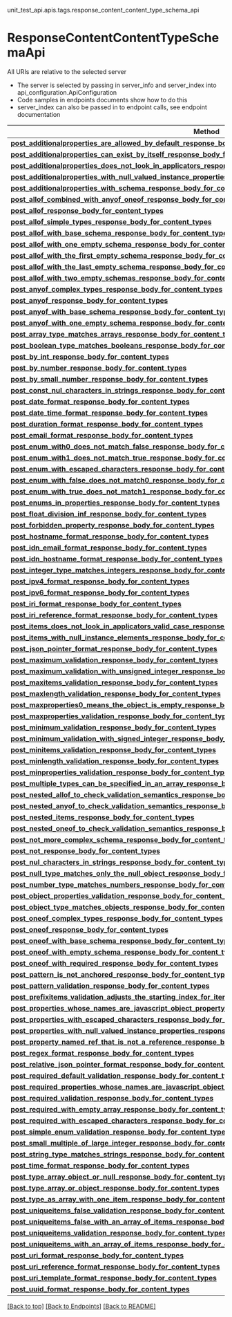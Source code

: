 <a name="top"></a>
unit_test_api.apis.tags.response_content_content_type_schema_api
# ResponseContentContentTypeSchemaApi

All URIs are relative to the selected server
- The server is selected by passing in server_info and server_index into api_configuration.ApiConfiguration
- Code samples in endpoints documents show how to do this
- server_index can also be passed in to endpoint calls, see endpoint documentation

Method | Description
------ | -------------
[**post_additionalproperties_are_allowed_by_default_response_body_for_content_types**](../../paths/response_body_post_additionalproperties_are_allowed_by_default_response_body_for_content_types/post.md) | 
[**post_additionalproperties_can_exist_by_itself_response_body_for_content_types**](../../paths/response_body_post_additionalproperties_can_exist_by_itself_response_body_for_content_types/post.md) | 
[**post_additionalproperties_does_not_look_in_applicators_response_body_for_content_types**](../../paths/response_body_post_additionalproperties_does_not_look_in_applicators_response_body_for_content_types/post.md) | 
[**post_additionalproperties_with_null_valued_instance_properties_response_body_for_content_types**](../../paths/response_body_post_additionalproperties_with_null_valued_instance_properties_response_body_for_content_types/post.md) | 
[**post_additionalproperties_with_schema_response_body_for_content_types**](../../paths/response_body_post_additionalproperties_with_schema_response_body_for_content_types/post.md) | 
[**post_allof_combined_with_anyof_oneof_response_body_for_content_types**](../../paths/response_body_post_allof_combined_with_anyof_oneof_response_body_for_content_types/post.md) | 
[**post_allof_response_body_for_content_types**](../../paths/response_body_post_allof_response_body_for_content_types/post.md) | 
[**post_allof_simple_types_response_body_for_content_types**](../../paths/response_body_post_allof_simple_types_response_body_for_content_types/post.md) | 
[**post_allof_with_base_schema_response_body_for_content_types**](../../paths/response_body_post_allof_with_base_schema_response_body_for_content_types/post.md) | 
[**post_allof_with_one_empty_schema_response_body_for_content_types**](../../paths/response_body_post_allof_with_one_empty_schema_response_body_for_content_types/post.md) | 
[**post_allof_with_the_first_empty_schema_response_body_for_content_types**](../../paths/response_body_post_allof_with_the_first_empty_schema_response_body_for_content_types/post.md) | 
[**post_allof_with_the_last_empty_schema_response_body_for_content_types**](../../paths/response_body_post_allof_with_the_last_empty_schema_response_body_for_content_types/post.md) | 
[**post_allof_with_two_empty_schemas_response_body_for_content_types**](../../paths/response_body_post_allof_with_two_empty_schemas_response_body_for_content_types/post.md) | 
[**post_anyof_complex_types_response_body_for_content_types**](../../paths/response_body_post_anyof_complex_types_response_body_for_content_types/post.md) | 
[**post_anyof_response_body_for_content_types**](../../paths/response_body_post_anyof_response_body_for_content_types/post.md) | 
[**post_anyof_with_base_schema_response_body_for_content_types**](../../paths/response_body_post_anyof_with_base_schema_response_body_for_content_types/post.md) | 
[**post_anyof_with_one_empty_schema_response_body_for_content_types**](../../paths/response_body_post_anyof_with_one_empty_schema_response_body_for_content_types/post.md) | 
[**post_array_type_matches_arrays_response_body_for_content_types**](../../paths/response_body_post_array_type_matches_arrays_response_body_for_content_types/post.md) | 
[**post_boolean_type_matches_booleans_response_body_for_content_types**](../../paths/response_body_post_boolean_type_matches_booleans_response_body_for_content_types/post.md) | 
[**post_by_int_response_body_for_content_types**](../../paths/response_body_post_by_int_response_body_for_content_types/post.md) | 
[**post_by_number_response_body_for_content_types**](../../paths/response_body_post_by_number_response_body_for_content_types/post.md) | 
[**post_by_small_number_response_body_for_content_types**](../../paths/response_body_post_by_small_number_response_body_for_content_types/post.md) | 
[**post_const_nul_characters_in_strings_response_body_for_content_types**](../../paths/response_body_post_const_nul_characters_in_strings_response_body_for_content_types/post.md) | 
[**post_date_format_response_body_for_content_types**](../../paths/response_body_post_date_format_response_body_for_content_types/post.md) | 
[**post_date_time_format_response_body_for_content_types**](../../paths/response_body_post_date_time_format_response_body_for_content_types/post.md) | 
[**post_duration_format_response_body_for_content_types**](../../paths/response_body_post_duration_format_response_body_for_content_types/post.md) | 
[**post_email_format_response_body_for_content_types**](../../paths/response_body_post_email_format_response_body_for_content_types/post.md) | 
[**post_enum_with0_does_not_match_false_response_body_for_content_types**](../../paths/response_body_post_enum_with0_does_not_match_false_response_body_for_content_types/post.md) | 
[**post_enum_with1_does_not_match_true_response_body_for_content_types**](../../paths/response_body_post_enum_with1_does_not_match_true_response_body_for_content_types/post.md) | 
[**post_enum_with_escaped_characters_response_body_for_content_types**](../../paths/response_body_post_enum_with_escaped_characters_response_body_for_content_types/post.md) | 
[**post_enum_with_false_does_not_match0_response_body_for_content_types**](../../paths/response_body_post_enum_with_false_does_not_match0_response_body_for_content_types/post.md) | 
[**post_enum_with_true_does_not_match1_response_body_for_content_types**](../../paths/response_body_post_enum_with_true_does_not_match1_response_body_for_content_types/post.md) | 
[**post_enums_in_properties_response_body_for_content_types**](../../paths/response_body_post_enums_in_properties_response_body_for_content_types/post.md) | 
[**post_float_division_inf_response_body_for_content_types**](../../paths/response_body_post_float_division_inf_response_body_for_content_types/post.md) | 
[**post_forbidden_property_response_body_for_content_types**](../../paths/response_body_post_forbidden_property_response_body_for_content_types/post.md) | 
[**post_hostname_format_response_body_for_content_types**](../../paths/response_body_post_hostname_format_response_body_for_content_types/post.md) | 
[**post_idn_email_format_response_body_for_content_types**](../../paths/response_body_post_idn_email_format_response_body_for_content_types/post.md) | 
[**post_idn_hostname_format_response_body_for_content_types**](../../paths/response_body_post_idn_hostname_format_response_body_for_content_types/post.md) | 
[**post_integer_type_matches_integers_response_body_for_content_types**](../../paths/response_body_post_integer_type_matches_integers_response_body_for_content_types/post.md) | 
[**post_ipv4_format_response_body_for_content_types**](../../paths/response_body_post_ipv4_format_response_body_for_content_types/post.md) | 
[**post_ipv6_format_response_body_for_content_types**](../../paths/response_body_post_ipv6_format_response_body_for_content_types/post.md) | 
[**post_iri_format_response_body_for_content_types**](../../paths/response_body_post_iri_format_response_body_for_content_types/post.md) | 
[**post_iri_reference_format_response_body_for_content_types**](../../paths/response_body_post_iri_reference_format_response_body_for_content_types/post.md) | 
[**post_items_does_not_look_in_applicators_valid_case_response_body_for_content_types**](../../paths/response_body_post_items_does_not_look_in_applicators_valid_case_response_body_for_content_types/post.md) | 
[**post_items_with_null_instance_elements_response_body_for_content_types**](../../paths/response_body_post_items_with_null_instance_elements_response_body_for_content_types/post.md) | 
[**post_json_pointer_format_response_body_for_content_types**](../../paths/response_body_post_json_pointer_format_response_body_for_content_types/post.md) | 
[**post_maximum_validation_response_body_for_content_types**](../../paths/response_body_post_maximum_validation_response_body_for_content_types/post.md) | 
[**post_maximum_validation_with_unsigned_integer_response_body_for_content_types**](../../paths/response_body_post_maximum_validation_with_unsigned_integer_response_body_for_content_types/post.md) | 
[**post_maxitems_validation_response_body_for_content_types**](../../paths/response_body_post_maxitems_validation_response_body_for_content_types/post.md) | 
[**post_maxlength_validation_response_body_for_content_types**](../../paths/response_body_post_maxlength_validation_response_body_for_content_types/post.md) | 
[**post_maxproperties0_means_the_object_is_empty_response_body_for_content_types**](../../paths/response_body_post_maxproperties0_means_the_object_is_empty_response_body_for_content_types/post.md) | 
[**post_maxproperties_validation_response_body_for_content_types**](../../paths/response_body_post_maxproperties_validation_response_body_for_content_types/post.md) | 
[**post_minimum_validation_response_body_for_content_types**](../../paths/response_body_post_minimum_validation_response_body_for_content_types/post.md) | 
[**post_minimum_validation_with_signed_integer_response_body_for_content_types**](../../paths/response_body_post_minimum_validation_with_signed_integer_response_body_for_content_types/post.md) | 
[**post_minitems_validation_response_body_for_content_types**](../../paths/response_body_post_minitems_validation_response_body_for_content_types/post.md) | 
[**post_minlength_validation_response_body_for_content_types**](../../paths/response_body_post_minlength_validation_response_body_for_content_types/post.md) | 
[**post_minproperties_validation_response_body_for_content_types**](../../paths/response_body_post_minproperties_validation_response_body_for_content_types/post.md) | 
[**post_multiple_types_can_be_specified_in_an_array_response_body_for_content_types**](../../paths/response_body_post_multiple_types_can_be_specified_in_an_array_response_body_for_content_types/post.md) | 
[**post_nested_allof_to_check_validation_semantics_response_body_for_content_types**](../../paths/response_body_post_nested_allof_to_check_validation_semantics_response_body_for_content_types/post.md) | 
[**post_nested_anyof_to_check_validation_semantics_response_body_for_content_types**](../../paths/response_body_post_nested_anyof_to_check_validation_semantics_response_body_for_content_types/post.md) | 
[**post_nested_items_response_body_for_content_types**](../../paths/response_body_post_nested_items_response_body_for_content_types/post.md) | 
[**post_nested_oneof_to_check_validation_semantics_response_body_for_content_types**](../../paths/response_body_post_nested_oneof_to_check_validation_semantics_response_body_for_content_types/post.md) | 
[**post_not_more_complex_schema_response_body_for_content_types**](../../paths/response_body_post_not_more_complex_schema_response_body_for_content_types/post.md) | 
[**post_not_response_body_for_content_types**](../../paths/response_body_post_not_response_body_for_content_types/post.md) | 
[**post_nul_characters_in_strings_response_body_for_content_types**](../../paths/response_body_post_nul_characters_in_strings_response_body_for_content_types/post.md) | 
[**post_null_type_matches_only_the_null_object_response_body_for_content_types**](../../paths/response_body_post_null_type_matches_only_the_null_object_response_body_for_content_types/post.md) | 
[**post_number_type_matches_numbers_response_body_for_content_types**](../../paths/response_body_post_number_type_matches_numbers_response_body_for_content_types/post.md) | 
[**post_object_properties_validation_response_body_for_content_types**](../../paths/response_body_post_object_properties_validation_response_body_for_content_types/post.md) | 
[**post_object_type_matches_objects_response_body_for_content_types**](../../paths/response_body_post_object_type_matches_objects_response_body_for_content_types/post.md) | 
[**post_oneof_complex_types_response_body_for_content_types**](../../paths/response_body_post_oneof_complex_types_response_body_for_content_types/post.md) | 
[**post_oneof_response_body_for_content_types**](../../paths/response_body_post_oneof_response_body_for_content_types/post.md) | 
[**post_oneof_with_base_schema_response_body_for_content_types**](../../paths/response_body_post_oneof_with_base_schema_response_body_for_content_types/post.md) | 
[**post_oneof_with_empty_schema_response_body_for_content_types**](../../paths/response_body_post_oneof_with_empty_schema_response_body_for_content_types/post.md) | 
[**post_oneof_with_required_response_body_for_content_types**](../../paths/response_body_post_oneof_with_required_response_body_for_content_types/post.md) | 
[**post_pattern_is_not_anchored_response_body_for_content_types**](../../paths/response_body_post_pattern_is_not_anchored_response_body_for_content_types/post.md) | 
[**post_pattern_validation_response_body_for_content_types**](../../paths/response_body_post_pattern_validation_response_body_for_content_types/post.md) | 
[**post_prefixitems_validation_adjusts_the_starting_index_for_items_response_body_for_content_types**](../../paths/response_body_post_prefixitems_validation_adjusts_the_starting_index_for_items_response_body_for_content_types/post.md) | 
[**post_properties_whose_names_are_javascript_object_property_names_response_body_for_content_types**](../../paths/response_body_post_properties_whose_names_are_javascript_object_property_names_response_body_for_content_types/post.md) | 
[**post_properties_with_escaped_characters_response_body_for_content_types**](../../paths/response_body_post_properties_with_escaped_characters_response_body_for_content_types/post.md) | 
[**post_properties_with_null_valued_instance_properties_response_body_for_content_types**](../../paths/response_body_post_properties_with_null_valued_instance_properties_response_body_for_content_types/post.md) | 
[**post_property_named_ref_that_is_not_a_reference_response_body_for_content_types**](../../paths/response_body_post_property_named_ref_that_is_not_a_reference_response_body_for_content_types/post.md) | 
[**post_regex_format_response_body_for_content_types**](../../paths/response_body_post_regex_format_response_body_for_content_types/post.md) | 
[**post_relative_json_pointer_format_response_body_for_content_types**](../../paths/response_body_post_relative_json_pointer_format_response_body_for_content_types/post.md) | 
[**post_required_default_validation_response_body_for_content_types**](../../paths/response_body_post_required_default_validation_response_body_for_content_types/post.md) | 
[**post_required_properties_whose_names_are_javascript_object_property_names_response_body_for_content_types**](../../paths/response_body_post_required_properties_whose_names_are_javascript_object_property_names_response_body_for_content_types/post.md) | 
[**post_required_validation_response_body_for_content_types**](../../paths/response_body_post_required_validation_response_body_for_content_types/post.md) | 
[**post_required_with_empty_array_response_body_for_content_types**](../../paths/response_body_post_required_with_empty_array_response_body_for_content_types/post.md) | 
[**post_required_with_escaped_characters_response_body_for_content_types**](../../paths/response_body_post_required_with_escaped_characters_response_body_for_content_types/post.md) | 
[**post_simple_enum_validation_response_body_for_content_types**](../../paths/response_body_post_simple_enum_validation_response_body_for_content_types/post.md) | 
[**post_small_multiple_of_large_integer_response_body_for_content_types**](../../paths/response_body_post_small_multiple_of_large_integer_response_body_for_content_types/post.md) | 
[**post_string_type_matches_strings_response_body_for_content_types**](../../paths/response_body_post_string_type_matches_strings_response_body_for_content_types/post.md) | 
[**post_time_format_response_body_for_content_types**](../../paths/response_body_post_time_format_response_body_for_content_types/post.md) | 
[**post_type_array_object_or_null_response_body_for_content_types**](../../paths/response_body_post_type_array_object_or_null_response_body_for_content_types/post.md) | 
[**post_type_array_or_object_response_body_for_content_types**](../../paths/response_body_post_type_array_or_object_response_body_for_content_types/post.md) | 
[**post_type_as_array_with_one_item_response_body_for_content_types**](../../paths/response_body_post_type_as_array_with_one_item_response_body_for_content_types/post.md) | 
[**post_uniqueitems_false_validation_response_body_for_content_types**](../../paths/response_body_post_uniqueitems_false_validation_response_body_for_content_types/post.md) | 
[**post_uniqueitems_false_with_an_array_of_items_response_body_for_content_types**](../../paths/response_body_post_uniqueitems_false_with_an_array_of_items_response_body_for_content_types/post.md) | 
[**post_uniqueitems_validation_response_body_for_content_types**](../../paths/response_body_post_uniqueitems_validation_response_body_for_content_types/post.md) | 
[**post_uniqueitems_with_an_array_of_items_response_body_for_content_types**](../../paths/response_body_post_uniqueitems_with_an_array_of_items_response_body_for_content_types/post.md) | 
[**post_uri_format_response_body_for_content_types**](../../paths/response_body_post_uri_format_response_body_for_content_types/post.md) | 
[**post_uri_reference_format_response_body_for_content_types**](../../paths/response_body_post_uri_reference_format_response_body_for_content_types/post.md) | 
[**post_uri_template_format_response_body_for_content_types**](../../paths/response_body_post_uri_template_format_response_body_for_content_types/post.md) | 
[**post_uuid_format_response_body_for_content_types**](../../paths/response_body_post_uuid_format_response_body_for_content_types/post.md) | 

[[Back to top]](#top) [[Back to Endpoints]](../../../README.md#Endpoints) [[Back to README]](../../../README.md)
